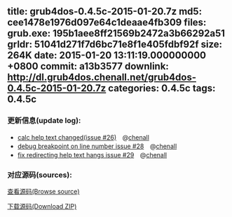 title: grub4dos-0.4.5c-2015-01-20.7z
md5: cee1478e1976d097e64c1deaae4fb309
files:
  grub.exe: 195b1aee8ff21569b2472a3b66292a51
  grldr: 51041d271f7d6bc71e8f1e405fdbf92f
size: 264K
date: 2015-01-20 13:11:19.000000000 +0800
commit: a13b3577
downlink: http://dl.grub4dos.chenall.net/grub4dos-0.4.5c-2015-01-20.7z
categories: 0.4.5c
tags: 0.4.5c
---


### 更新信息(update log):
  * [calc help text changed(issue #26)](https://github.com/chenall/grub4dos/commit/04d349fe83455e68eea951e2e6cfc9a3d75a4fc7)　@[chenall](https://github.com/chenall)
  * [debug breakpoint on line number issue #28](https://github.com/chenall/grub4dos/commit/fd1f9717751ccbe673128b5288df7636320327f6)　@[chenall](https://github.com/chenall)
  * [fix redirecting help text hangs issue #29](https://github.com/chenall/grub4dos/commit/a13b3577d6527bcd7fff0216fbf8c4c4833e2c33)　@[chenall](https://github.com/chenall)

### 对应源码(sources):
  [查看源码(Browse source)](https://github.com/chenall/grub4dos/tree/a13b3577d6527bcd7fff0216fbf8c4c4833e2c33)

  [下载源码(Download ZIP)](https://github.com/chenall/grub4dos/archive/a13b3577d6527bcd7fff0216fbf8c4c4833e2c33.zip)
